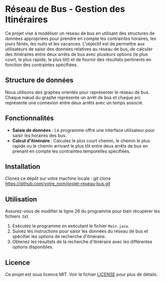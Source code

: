 # Réseau de Bus - Gestion des Itinéraires

Ce projet vise à modéliser un réseau de bus en utilisant des structures de données appropriées pour prendre en compte les contraintes horaires, les jours fériés, les nuits et les vacances. L'objectif est de permettre aux utilisateurs de saisir des données relatives au réseau de bus, de calculer des itinéraires entre deux arrêts de bus avec plusieurs options (le plus court, le plus rapide, le plus tôt) et de fournir des résultats pertinents en fonction des contraintes spécifiées.

## Structure de données

Nous utilisons des graphes orientés pour représenter le réseau de bus. Chaque nœud du graphe représente un arrêt de bus et chaque arc représente une connexion entre deux arrêts avec un temps associé.

## Fonctionnalités

- **Saisie de données** : Le programme offre une interface utilisateur pour saisir les horaires des bus.
- **Calcul d'itinéraire** : Calculez le plus court chemin, le chemin le plus rapide ou le chemin arrivant le plus tôt entre deux arrêts de bus en prenant en compte les contraintes temporelles spécifiées.

## Installation
Clonez ce dépôt sur votre machine locale :
git clone https://github.com/votre_nom/projet-reseau-bus.git

## Utilisation

Assurez-vous de modifier la ligne 26 du programme pour bien récupérer les fichiers .txt.

1. Exécutez le programme en exécutant le fichier `Main.java`.
2. Suivez les instructions pour saisir les données du réseau de bus et spécifier les options de recherche d'itinéraire.
3. Obtenez les résultats de la recherche d'itinéraire avec les différentes options disponibles.

## Licence

Ce projet est sous licence MIT. Voir le fichier [LICENSE](LICENSE) pour plus de détails.
